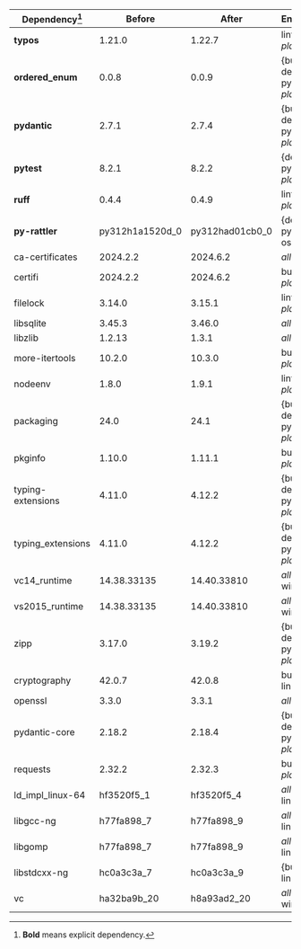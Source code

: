 |Dependency[^1]|Before|After|Environments|
|-|-|-|-|
|**typos**|1.21.0|1.22.7|lint on *all platforms*|
|**ordered_enum**|0.0.8|0.0.9|{build, default, py312} on *all platforms*|
|**pydantic**|2.7.1|2.7.4|{build, default, py312} on *all platforms*|
|**pytest**|8.2.1|8.2.2|{default, py312} on *all platforms*|
|**ruff**|0.4.4|0.4.9|lint on *all platforms*|
|**py-rattler**|py312h1a1520d_0|py312had01cb0_0|{default, py312} on osx-arm64|
|ca-certificates|2024.2.2|2024.6.2|*all*|
|certifi|2024.2.2|2024.6.2|build on *all platforms*|
|filelock|3.14.0|3.15.1|lint on *all platforms*|
|libsqlite|3.45.3|3.46.0|*all*|
|libzlib|1.2.13|1.3.1|*all*|
|more-itertools|10.2.0|10.3.0|build on *all platforms*|
|nodeenv|1.8.0|1.9.1|lint on *all platforms*|
|packaging|24.0|24.1|{build, default, py312} on *all platforms*|
|pkginfo|1.10.0|1.11.1|build on *all platforms*|
|typing-extensions|4.11.0|4.12.2|{build, default, py312} on *all platforms*|
|typing_extensions|4.11.0|4.12.2|{build, default, py312} on *all platforms*|
|vc14_runtime|14.38.33135|14.40.33810|*all envs* on win-64|
|vs2015_runtime|14.38.33135|14.40.33810|*all envs* on win-64|
|zipp|3.17.0|3.19.2|{build, default, py312} on *all platforms*|
|cryptography|42.0.7|42.0.8|build on linux-64|
|openssl|3.3.0|3.3.1|*all*|
|pydantic-core|2.18.2|2.18.4|{build, default, py312} on *all platforms*|
|requests|2.32.2|2.32.3|build on *all platforms*|
|ld_impl_linux-64|hf3520f5_1|hf3520f5_4|*all envs* on linux-64|
|libgcc-ng|h77fa898_7|h77fa898_9|*all envs* on linux-64|
|libgomp|h77fa898_7|h77fa898_9|*all envs* on linux-64|
|libstdcxx-ng|hc0a3c3a_7|hc0a3c3a_9|{build, lint} on linux-64|
|vc|ha32ba9b_20|h8a93ad2_20|*all envs* on win-64|

[^1]: **Bold** means explicit dependency.
[^2]: Dependency got downgraded.
